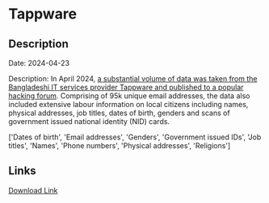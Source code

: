 # Tappware

## Description

Date: 2024-04-23

Description:
In April 2024, <a href="https://bcsi.gov.bd/bangladeshi-tech-company-tappware-database-compromise/" target="_blank" rel="noopener">a substantial volume of data was taken from the Bangladeshi IT services provider Tappware and published to a popular hacking forum</a>. Comprising of 95k unique email addresses, the data also included extensive labour information on local citizens including names, physical addresses, job titles, dates of birth, genders and scans of government issued national identity (NID) cards.


['Dates of birth', 'Email addresses', 'Genders', 'Government issued IDs', 'Job titles', 'Names', 'Phone numbers', 'Physical addresses', 'Religions']

## Links

[Download Link](https://link-to.net/1229997/633.1145252499145/dynamic/?r=aHR0cHM6Ly93d3cubWVkaWFmaXJlLmNvbS92aWV3L1lRM3Zielh3QmRnWUVEei90YXBwd2FyZS5jb20vZmlsZQ==)